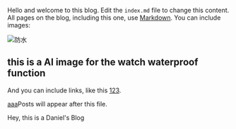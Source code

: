 Hello and welcome to this blog. Edit the `index.md` file to change this content. All pages on the blog, including this one, use [Markdown](https://guides.github.com/features/mastering-markdown/). You can include images:

![防水](https://github.com/user-attachments/assets/64aba834-43ee-4950-a268-dec7d91c575d)

## this is a AI image for the watch waterproof function

And you can include links, like this [123](https://mp.weixin.qq.com/s/8vpE6jiDAi5EHQAD2B_nlA).


[aaa](https://mp.weixin.qq.com/s/8vpE6jiDAi5EHQAD2B_nlA)Posts will appear after this file. 

Hey, this is a Daniel's Blog
